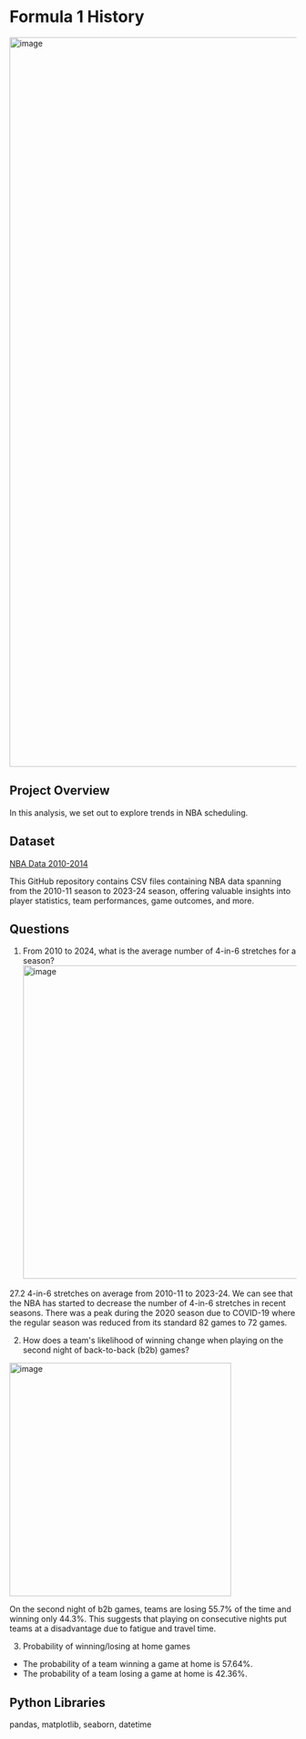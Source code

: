# Formula 1 History

<img width="2040" height="1278" alt="image" src="https://github.com/user-attachments/assets/2eb7b694-4451-4cc1-96d5-b07b31608157" />

## Project Overview
In this analysis, we set out to explore trends in NBA scheduling.

## Dataset
[NBA Data 2010-2014](https://github.com/NocturneBear/NBA-Data-2010-2024)

This GitHub repository contains CSV files containing  NBA data spanning from the 2010-11 season to 2023-24 season, offering valuable insights into player statistics, team performances, game outcomes, and more.

## Questions
1) From 2010 to 2024, what is the average number of 4-in-6 stretches for a season?
      <img width="843" height="549" alt="image" src="https://github.com/user-attachments/assets/5b03d7b5-6cbd-47e5-8f9d-64967e07c389" />

27.2 4-in-6 stretches on average from 2010-11 to 2023-24. We can see that the NBA has started to decrease the number of 4-in-6 stretches in recent seasons. There was a peak during the 2020 season due to COVID-19 where the regular season was reduced from its standard 82 games to 72 games.

2) How does a team's likelihood of winning change when playing on the second night of back-to-back (b2b) games?
<img width="389" height="409" alt="image" src="https://github.com/user-attachments/assets/7c8cd5d8-7904-4802-b4c3-34625d8310c4" />

On the second night of b2b games, teams are losing 55.7% of the time and winning only 44.3%. This suggests that playing on consecutive nights put teams at a disadvantage due to fatigue and travel time.

3) Probability of winning/losing at home games
  - The probability of a team winning a game at home is 57.64%.
  - The probability of a team losing a game at home is 42.36%.

## Python Libraries
pandas, matplotlib, seaborn, datetime
